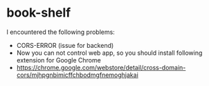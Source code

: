 # book-shelf

I encountered the following problems:
 - CORS-ERROR (issue for backend)
 - Now you can not control web app, so you should install following extension for Google Chrome
 - https://chrome.google.com/webstore/detail/cross-domain-cors/mjhpgnbimicffchbodmgfnemoghjakai
